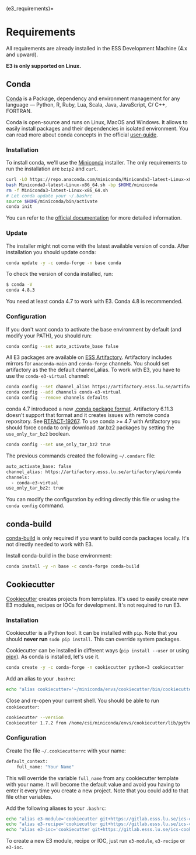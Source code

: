 (e3_requirements)=

# Requirements

All requirements are already installed in the ESS Development Machine (4.x and upward).

**E3 is only supported on Linux.**

## Conda

[Conda](https://docs.conda.io/en/latest/) is a Package, dependency and environment management for any language — Python, R, Ruby, Lua, Scala, Java, JavaScript, C/ C++, FORTRAN.

Conda is open-source and runs on Linux, MacOS and Windows. It allows to easily install packages and their dependencies in isolated environment.
You can read more about conda concepts in the official [user-guide](https://conda.io/projects/conda/en/latest/user-guide/concepts.html).

### Installation

To install conda, we'll use the [Miniconda](https://docs.conda.io/en/latest/miniconda.html) installer.
The only requirements to run the installation are `bzip2` and `curl`.

```bash
curl -LO https://repo.anaconda.com/miniconda/Miniconda3-latest-Linux-x86_64.sh
bash Miniconda3-latest-Linux-x86_64.sh -bp $HOME/miniconda
rm -f Miniconda3-latest-Linux-x86_64.sh
# Let conda update your ~/.bashrc
source $HOME/miniconda/bin/activate
conda init
```

You can refer to the [official documentation](https://conda.io/projects/conda/en/latest/user-guide/install/index.html) for more detailed information.

### Update

The installer might not come with the latest available version of conda. After installation you should update conda:

```bash
conda update -y -c conda-forge -n base conda
```

To check the version of conda installed, run:

```bash
$ conda -V
conda 4.8.3
```

You need at least conda 4.7 to work with E3. Conda 4.8 is recommended.

### Configuration

If you don't want conda to activate the base environment by default (and modify your PATH),
you should run:

```bash
conda config --set auto_activate_base false
```

All E3 packages are available on [ESS Artifactory](https://artifactory.esss.lu.se).
Artifactory includes mirrors for `anaconda-main` and `conda-forge` channels. You should set artifactory as the the default channel_alias.
To work with E3, you have to use the `conda-e3-virtual` channel:

```bash
conda config --set channel_alias https://artifactory.esss.lu.se/artifactory/api/conda
conda config --add channels conda-e3-virtual
conda config --remove channels defaults
```

conda 4.7 introduced a new [.conda package format](https://conda.io/projects/conda/en/latest/user-guide/concepts/packages.html#conda-file-format). Artifactory 6.11.3 doesn't support that format and it creates issues with remote conda repository. See [RTFACT-19267](https://www.jfrog.com/jira/browse/RTFACT-19267). To use conda >= 4.7 with Artifactory you should force conda to only download .tar.bz2 packages by setting the `use_only_tar_bz2` boolean.

```bash
conda config --set use_only_tar_bz2 true
```

The previous commands created the following `~/.condarc` file:

```bash
auto_activate_base: false
channel_alias: https://artifactory.esss.lu.se/artifactory/api/conda
channels:
  - conda-e3-virtual
use_only_tar_bz2: true
```

You can modify the configuration by editing directly this file or using the `conda config` command.

## conda-build

[conda-build](https://docs.conda.io/projects/conda-build/en/latest/index.html) is only required if you want to build conda packages locally. It's not directly needed to work with E3.

Install conda-build in the base environment:

```bash
conda install -y -n base -c conda-forge conda-build
```

## Cookiecutter

[Cookiecutter](https://cookiecutter.readthedocs.io) creates projects from templates. It's used to easily create new E3 modules, recipes or IOCs for development. It's not required to run E3.

### Installation

Cookiecutter is a Python tool. It can be installed with `pip`.
Note that you should **never run** `sudo pip install`. This can override system packages.

Cookiecutter can be installed in different ways (`pip install --user` or using [pipx](https://pipxproject.github.io/pipx/)).
As conda is installed, let's use it.

```bash
conda create -y -c conda-forge -n cookiecutter python=3 cookiecutter
```

Add an alias to your `.bashrc`:

```bash
echo "alias cookiecutter='~/miniconda/envs/cookiecutter/bin/cookiecutter'" >> ~/.bashrc
```

Close and re-open your current shell. You should be able to run `cookiecutter`:

```bash
cookiecutter --version
Cookiecutter 1.7.2 from /home/csi/miniconda/envs/cookiecutter/lib/python3.8/site-packages (Python 3.8)
```

### Configuration

Create the file `~/.cookiecutterrc` with your name:

```bash
default_context:
    full_name: "Your Name"
```

This will override the variable `full_name` from any cookiecutter template with your name.
It will become the default value and avoid you having to enter it every time you create a new project.
Note that you could add to that file other variables.

Add the following aliases to your `.bashrc`:

```bash
echo "alias e3-module='cookiecutter git+https://gitlab.esss.lu.se/ics-cookiecutter/cookiecutter-e3-module.git'" >> ~/.bashrc
echo "alias e3-recipe='cookiecutter git+https://gitlab.esss.lu.se/ics-cookiecutter/cookiecutter-e3-recipe.git'" >> ~/.bashrc
echo "alias e3-ioc='cookiecutter git+https://gitlab.esss.lu.se/ics-cookiecutter/cookiecutter-e3-ioc.git'" >> ~/.bashrc
```

To create a new E3 module, recipe or IOC, just run `e3-module`, `e3-recipe` or `e3-ioc`.
